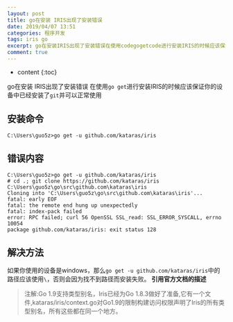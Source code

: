 ```yaml
---
layout: post
title: go在安装 IRIS出现了安装错误
date: 2019/04/07 13:51
categories: 程序开发
tags: iris go
excerpt: go在安装IRIS出现了安装错误在使用codegogetcode进行安装IRIS的时候应该保证你的设备中已经安装了codegitcode并可以正常使用h2安装命令h2precodeclasslanguagedocCUsersguo5zgtgogetugithubcomkatarasiriscodepreh2错误内容h2precodeclasslanguagedocCUsersguo5zgtgoge
comment: true
---
```


* content
{:toc}

go在安装 IRIS出现了安装错误 在使用`go get`进行安装IRIS的时候应该保证你的设备中已经安装了`git`并可以正常使用

## 安装命令

    
    
    C:\Users\guo5z>go get -u github.com/kataras/iris
    

## 错误内容

    
    
    C:\Users\guo5z>go get -u github.com/kataras/iris
    # cd .; git clone https://github.com/kataras/iris C:\Users\guo5z\go\src\github.com\kataras\iris
    Cloning into 'C:\Users\guo5z\go\src\github.com\kataras\iris'...
    fatal: early EOF
    fatal: the remote end hung up unexpectedly
    fatal: index-pack failed
    error: RPC failed; curl 56 OpenSSL SSL_read: SSL_ERROR_SYSCALL, errno 10054
    package github.com/kataras/iris: exit status 128
    

## 解决方法

如果你使用的设备是windows，那么`go get -u
github.com/kataras/iris`中的路径应该使用`\`，否则会因为找不到路径而安装失败。 **引用官方文档的描述**

> 注解:Go 1.9支持类型别名，Iris已经为Go
> 1.8.3做好了准备,它有一个文件,kataras/iris/context.go对Go1.9的限制构建访问权限声明了Iris的所有类型别名，所有这些都在同一个地方。


    